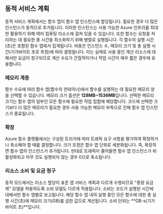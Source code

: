 ## 동적 서비스 계획
동적 서비스 계획에서는 함수 앱이 함수 앱 인스턴스에 할당됩니다. 필요한 경우 더 많은 인스턴스가 동적으로 추가됩니다. 이러한 인스턴스는 사용 가능한 Azure 인프라를 최대한 활용하기 위해 여러 컴퓨팅 리소스에 걸쳐 있을 수 있습니다. 또한 함수는 요청을 처리하는 데 필요한 총 시간을 최소화하기 위해 병렬로 실행됩니다. 각 함수의 실행 시간(초)은 포함된 함수 앱에서 집계됩니다. 비용은 인스턴스 수, 메모리 크기 및 총 실행 시간(기가바이트 초로 측정)에 따라 결정됩니다. 이는 실제로 사용 중인 계산 리소스에 대해서만 요금이 청구되므로 계산 수요가 간헐적이거나 작업 시간이 매우 짧은 경우에 유용합니다.

### 메모리 계층
함수 수요에 따라 함수 앱(함수의 컨테이너)에서 함수를 실행하는 데 필요한 메모리 양을 선택할 수 있습니다. 메모리 크기 옵션은 **128MB~1536MB**입니다. 선택한 메모리 크기는 함수 앱의 일부인 모든 함수에 필요한 작업 집합에 해당합니다. 코드에 선택한 크기보다 더 많은 메모리가 필요한 경우 사용 가능한 메모리 부족으로 인해 함수 앱 인스턴스가 종료됩니다.

### 확장
Azure 함수 플랫폼에서는 구성된 트리거에 따라 트래픽 요구 사항을 평가하여 확장하거나 축소해야 할 때를 결정합니다. 크기 조정은 함수 앱 단위로 세분화됩니다. 즉, 확장하면 함수 앱의 인스턴스가 추가됩니다. 반대로 트래픽이 줄어들면 함수 앱 인스턴스가 비활성화되고 아무 것도 실행되지 않는 경우 0으로 축소됩니다.

### 리소스 소비 및 요금 청구
동적 모드에서는 리소스 할당이 표준 앱 서비스 계획과 다르게 수행되므로 "종량 요금제" 모델을 허용하도록 소비 모델도 다르게 적용됩니다. 소비는 코드가 실행된 시간에 대해서만 함수 앱별로 보고됩니다. 해당 함수 앱 내의 실행 중인 모든 함수에 대한 총 실행 시간(초)에 메모리 크기(GB)를 곱한 값으로 계산됩니다. 소비 단위는 **GB-s(기가바이트 초)**입니다.

<!---HONumber=AcomDC_0406_2016-->